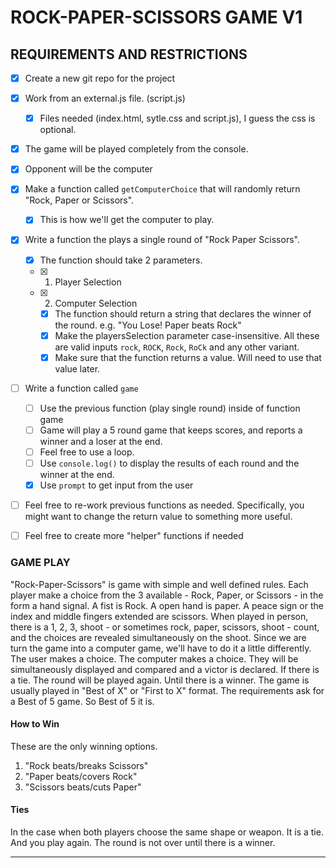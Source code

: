 # ROCK-PAPER-SCISSORS GAME V1


## REQUIREMENTS AND RESTRICTIONS
- [x] Create a new git repo for the project 
- [x] Work from an external.js file.  (script.js)
  - [x] Files needed (index.html, sytle.css and script.js), I guess the css is optional.
- [x] The game will be played completely from the console.  
- [x] Opponent will be the computer
- [x] Make a function called `getComputerChoice` that will randomly return "Rock, Paper or Scissors".
	- [x] This is how we'll get the computer to play.
- [x] Write a function the plays a single round of "Rock Paper Scissors".
	- [x] The function should take 2 parameters.
  - [x] 1. Player Selection
  - [x] 2. Computer Selection
	- [x] The function should return a string that declares the winner of the round.   e.g. "You Lose! Paper beats Rock"
	- [x] Make  the playersSelection parameter case-insensitive.  All these are valid inputs `rock`, `ROCK`, `Rock`, `RoCk` and any other variant.
	- [x] Make sure that the function returns a value.  Will need to use that value later.
- [ ] Write a function called `game`
	- [ ] Use the previous function (play single round) inside of function game
	- [ ] Game will play a 5 round game that keeps scores, and reports a winner and a loser at the end.
	- [ ] Feel free to use a loop.  
	- [ ] Use `console.log()` to display the results of each round and the winner at the end.
	- [x] Use `prompt` to get input from the user
- [ ] Feel free to re-work previous functions as needed.  Specifically, you might want to change the return value to something more useful.
- [ ] Feel free to create more "helper" functions if needed


### GAME PLAY
"Rock-Paper-Scissors" is game with simple and well defined rules.
Each player make a choice from the 3 available - Rock, Paper, or Scissors - in the form a hand signal.
A fist is Rock. A open hand is paper. A peace sign or the index and middle fingers extended are scissors.
When played in person, there is a 1, 2, 3, shoot - or sometimes rock, paper, scissors, shoot - count, and the choices are revealed simultaneously on the shoot.
Since we are turn the game into a computer game, we'll have to do it a little differently.
The user makes a choice.  The computer makes a choice.  They will be simultaneously displayed and compared and a victor is declared.
If there is a tie.  The round will be played again. Until there is a winner.
The game is usually played in "Best of X" or "First to X" format.
The requirements ask for a Best of 5 game.  So Best of 5 it is.

#### How to Win
These are the only winning options.
1. "Rock beats/breaks Scissors"
2. "Paper beats/covers Rock"
3. "Scissors beats/cuts Paper"

#### Ties
In the case when both players choose the same shape or weapon.  It is a tie. And you play again.  The round is not over until there is a winner.

---





